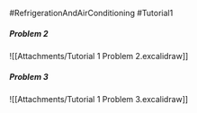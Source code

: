#RefrigerationAndAirConditioning #Tutorial1 
##### Problem 2
![[Attachments/Tutorial 1 Problem 2.excalidraw]]

##### Problem 3 

![[Attachments/Tutorial 1 Problem 3.excalidraw]]